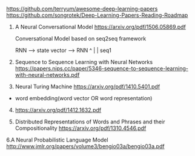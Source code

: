 https://github.com/terryum/awesome-deep-learning-papers
https://github.com/songrotek/Deep-Learning-Papers-Reading-Roadmap

1. A Neural Conversational Model
https://arxiv.org/pdf/1506.05869.pdf

    Conversational Model based on seq2seq framework

    RNN --> state vector --> RNN
    ^                         |
    |
    seq1

2. Sequence to Sequence Learning with Neural Networks
https://papers.nips.cc/paper/5346-sequence-to-sequence-learning-with-neural-networks.pdf

3. Neural Turing Machine
https://arxiv.org/pdf/1410.5401.pdf

* word embedding(word vector OR word representation)
4. https://arxiv.org/pdf/1412.1632.pdf

5. Distributed Representations of Words and Phrases
and their Compositionality
https://arxiv.org/pdf/1310.4546.pdf

6.A Neural Probabilistic Language Model 
http://www.jmlr.org/papers/volume3/bengio03a/bengio03a.pdf

